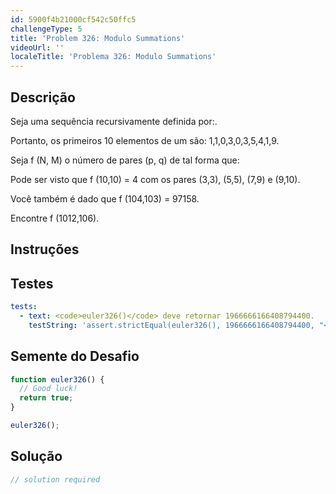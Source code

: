 ```yaml
---
id: 5900f4b21000cf542c50ffc5
challengeType: 5
title: 'Problem 326: Modulo Summations'
videoUrl: ''
localeTitle: 'Problema 326: Modulo Summations'
---
```


## Descrição
<section id="description"> Seja uma sequência recursivamente definida por:. <p> Portanto, os primeiros 10 elementos de um são: 1,1,0,3,0,3,5,4,1,9. </p><p> Seja f (N, M) o número de pares (p, q) de tal forma que: </p><p> Pode ser visto que f (10,10) = 4 com os pares (3,3), (5,5), (7,9) e (9,10). </p><p> Você também é dado que f (104,103) = 97158. </p><p> Encontre f (1012,106). </p></section>

## Instruções
<section id="instructions">
</section>

## Testes
<section id='tests'>

```yml
tests:
  - text: <code>euler326()</code> deve retornar 1966666166408794400.
    testString: 'assert.strictEqual(euler326(), 1966666166408794400, "<code>euler326()</code> should return 1966666166408794400.");'

```

</section>

## Semente do Desafio
<section id='challengeSeed'>

<div id='js-seed'>

```js
function euler326() {
  // Good luck!
  return true;
}

euler326();

```

</div>



</section>

## Solução
<section id='solution'>

```js
// solution required
```
</section>
